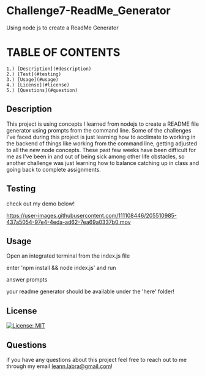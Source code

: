 # Challenge7-ReadMe_Generator
Using node js to create a ReadMe Generator

# TABLE OF CONTENTS 
    1.) [Description](#description)
    2.) [Test](#testing)
    3.) [Usage](#usage)
    4.) [License](#license)
    5.) [Questions](#question)
    
## Description 
This project is using concepts I learned from nodejs to create a README file generator using prompts from the command line. Some of the challenges I've faced during this project is just learning how to acclimate to working in the backend of things like working from the command line, getting adjusted to all the new node concepts. These past few weeks have been difficult for me as I've been in and out of being sick among other life obstacles, so another challenge was just learning how to balance catching up in class and going back to complete assignments. 

## Testing
check out my demo below! 

https://user-images.githubusercontent.com/111108446/205510985-437a5054-97e4-4eda-ad62-7ea69a0337b0.mov

## Usage
Open an integrated terminal from the index.js file

enter 'npm install && node index.js' and run

answer prompts 

your readme generator should be available under the 'here' folder! 

## License
[![License: MIT](https://img.shields.io/badge/License-MIT-yellow.svg)](https://opensource.org/licenses/MIT)

## Questions
if you have any questions about this project feel free to reach out to me through my email leann.labra@gmail.com! 
